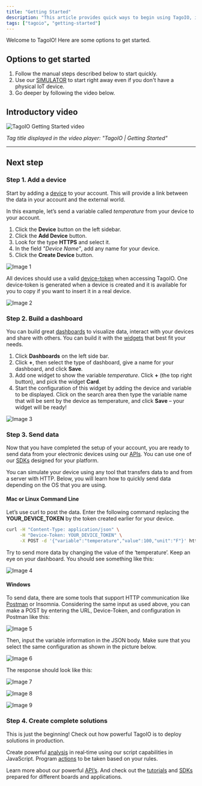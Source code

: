 ```yaml
---
title: "Getting Started"
description: "This article provides quick ways to begin using TagoIO, including manual steps, a simulator option, and an introductory video, plus the first step to add a device."
tags: ["tagoio", "getting-started"]
---
```

Welcome to TagoIO! Here are some options to get started.

## Options to get started
1. Follow the manual steps described below to start quickly.
2. Use our [SIMULATOR](simulator-data-stream) to start right away even if you don't have a physical IoT device.
3. Go deeper by following the video below.

## Introductory video
![TagoIO Getting Started video](/docs_imagem/tagoio/getting-started-2.gif)

_Tag title displayed in the video player: "TagoIO | Getting Started"_

---

## Next step

### Step 1. Add a device
Start by adding a [device](https://help.tago.io/portal/en/kb/articles/3-devices) to your account. This will provide a link between the data in your account and the external world.

In this example, let’s send a variable called _temperature_ from your device to your account.

1. Click the **Device** button on the left sidebar.
2. Click the **Add Device** button.
3. Look for the type **HTTPS** and select it.
4. In the field *"Device Name"*, add any name for your device.
5. Click the **Create Device** button.

![Image 1](https://cdn.elev.io/file/uploads/Vz4v2Fi-0uG-N7jOjBzSIFz4EER9y2t5YZIRrkJk9Xs/T8E5YSNbkIL-ItYBi3hzpzjYDhajWvxQCw1Bj_2PPmg/throw-miA.gif)

All devices should use a valid [device-token](https://help.tago.io/portal/en/kb/articles/4-device-token) when accessing TagoIO. One device‑token is generated when a device is created and it is available for you to copy if you want to insert it in a real device.

![Image 2](https://cdn.elev.io/file/uploads/Vz4v2Fi-0uG-N7jOjBzSIFz4EER9y2t5YZIRrkJk9Xs/gFtCcfwH8gh3bU8QLycC3xBO7V3rNiCOBBizFETtRBE/token-cj4.gif)

### Step 2. Build a dashboard
You can build great [dashboards](https://help.tago.io/portal/en/kb/articles/15-dashboard-overview) to visualize data, interact with your devices and share with others. You can build it with the [widgets](https://help.tago.io/portal/en/kb/articles/18-widgets-overview) that best fit your needs.

1. Click **Dashboards** on the left side bar.
2. Click **+**, then select the type of dashboard, give a name for your dashboard, and click **Save**.
3. Add one widget to show the variable _temperature_. Click **+** (the top right button), and pick the widget **Card**.
4. Start the configuration of this widget by adding the device and variable to be displayed. Click on the search area then type the variable name that will be sent by the device as temperature, and click **Save** – your widget will be ready!

![Image 3](https://cdn.elev.io/file/uploads/Vz4v2Fi-0uG-N7jOjBzSIFz4EER9y2t5YZIRrkJk9Xs/kluf-ZgzvNFpyHwGdltlCxdbE5aVcqfsBUyFUiROTok/temp-3UQ.gif)

### Step 3. Send data
Now that you have completed the setup of your account, you are ready to send data from your electronic devices using our [APIs](https://help.tago.io/portal/en/kb/articles/31-api-overview). You can use one of our [SDKs](https://help.tago.io/portal/en/kb/tagoio/14-sdk) designed for your platform.

You can simulate your device using any tool that transfers data to and from a server with HTTP. Below, you will learn how to quickly send data depending on the OS that you are using.

#### Mac or Linux Command Line
Let’s use curl to post the data. Enter the following command replacing the **YOUR_DEVICE_TOKEN** by the token created earlier for your device.

```bash
curl -H "Content-Type: application/json" \
     -H "Device-Token: YOUR_DEVICE_TOKEN" \
     -X POST -d '{"variable":"temperature","value":100,"unit":"F"}' https://api.tago.io/data
```

Try to send more data by changing the value of the ‘temperature’. Keep an eye on your dashboard. You should see something like this:

![Image 4](https://cdn.elev.io/file/uploads/Vz4v2Fi-0uG-N7jOjBzSIFz4EER9y2t5YZIRrkJk9Xs/VMPh8Tuo-n57KxA_yWORLJg4T3TpvekIcgDoYQ3yKTY/1621971979910-jRM.png)

#### Windows
To send data, there are some tools that support HTTP communication like [Postman](https://api.docs.tago.io/#intro) or Insomnia. Considering the same input as used above, you can make a POST by entering the URL, Device-Token, and configuration in Postman like this:

![Image 5](https://cdn.elev.io/file/uploads/VkSrjeSoWpdg7LeGdh2jKUEagxh0dd_cO83j6HUV_6s/EhT2lMh4rqGlmm_pltnPnBeCbFQVvcJBW69CBVG27C4/postman1-OU0.png)

Then, input the variable information in the JSON body. Make sure that you select the same configuration as shown in the picture below.

![Image 6](https://cdn.elev.io/file/uploads/VkSrjeSoWpdg7LeGdh2jKUEagxh0dd_cO83j6HUV_6s/fABHAKFoogaiM9bHUL9LI9b9huEH4CSvvCdeQx_x-iM/postman2-rSE.png)

The response should look like this:

![Image 7](https://cdn.elev.io/file/uploads/VkSrjeSoWpdg7LeGdh2jKUEagxh0dd_cO83j6HUV_6s/rxJ1GsCvpXHq6H2aA-pc9XvUHd874uZOPv-k7fb5lrI/postman3-wEs.png)

![Image 8](https://cdn.elev.io/file/uploads/Vz4v2Fi-0uG-N7jOjBzSIFz4EER9y2t5YZIRrkJk9Xs/e8wB_xiyWPr4nWzp4hScEOpzmHOWFnKsCZK3TkwDmrU/postman-DU8.gif)

![Image 9](https://cdn.elev.io/file/uploads/Vz4v2Fi-0uG-N7jOjBzSIFz4EER9y2t5YZIRrkJk9Xs/mmWcmQXUEdCRivw8kvKlB3lqj32WMx-yPmNEbqdNu4k/1621972232616-8Gk.png)

### Step 4. Create complete solutions
This is just the beginning! Check out how powerful TagoIO is to deploy solutions in production.

Create powerful [analysis](https://help.tago.io/portal/en/kb/articles/29-analysis-overview) in real‑time using our script capabilities in JavaScript. Program [actions](https://help.tago.io/portal/en/kb/articles/30-actions) to be taken based on your rules.

Learn more about our powerful [API’s](https://help.tago.io/portal/en/kb/articles/31-api-overview). And check out the [tutorials](https://help.tago.io/portal/en/kb/tagoio/tutorials) and [SDKs](https://help.tago.io/portal/en/kb/tagoio/14-sdk) prepared for different boards and applications.